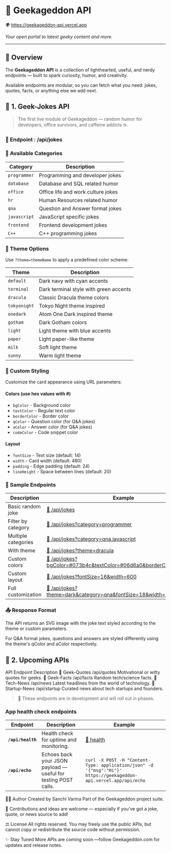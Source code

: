 # 🤖 Geekageddon API  
🌍 https://geekageddon-api.vercel.app

*Your open portal to latest geeky content and more.*

---

## 🧩 Overview
The **Geekageddon API** is a collection of lighthearted, useful, and nerdy endpoints — built to spark curiosity, humor, and creativity.  

Available endpoints are modular, so you can fetch what you need: jokes, quotes, facts, or anything else we add next.

## 🧩 1. Geek-Jokes API
> The first live module of Geekageddon — random humor for developers, office survivors, and caffeine addicts ☕.

### 🧠 Endpoint : /api/jokes

### 🎯 Available Categories
| Category | Description |
|----------|-------------|
| `programmer` | Programming and developer jokes |
| `database` | Database and SQL related humor |
| `office` | Office life and work culture jokes |
| `hr` | Human Resources related humor |
| `qna` | Question and Answer format jokes |
| `javascript` | JavaScript specific jokes |
| `frontend` | Frontend development jokes |
| `C++` | C++ programming jokes |

### 🎨 Theme Options
Use `?theme=themeName` to apply a predefined color scheme:

| Theme | Description |
|-------|-------------|
| `default` | Dark navy with cyan accents |
| `terminal` | Dark terminal style with green accents |
| `dracula` | Classic Dracula theme colors |
| `tokyonight` | Tokyo Night theme inspired |
| `onedark` | Atom One Dark inspired theme |
| `gotham` | Dark Gotham colors |
| `light` | Light theme with blue accents |
| `paper` | Light paper-like theme |
| `milk` | Soft light theme |
| `sunny` | Warm light theme |

### 🎪 Custom Styling
Customize the card appearance using URL parameters:

#### Colors (use hex values with #)
- `bgColor` - Background color
- `textColor` - Regular text color
- `borderColor` - Border color
- `qColor` - Question color (for Q&A jokes)
- `aColor` - Answer color (for Q&A jokes)
- `codeColor` - Code snippet color

#### Layout
- `fontSize` - Text size (default: 14)
- `width` - Card width (default: 480)
- `padding` - Edge padding (default: 24)
- `lineHeight` - Space between lines (default: 20)

### 🔹 Sample Endpoints

| Description | Example |
|------------|----------|
| Basic random joke | [🔗 /api/jokes](https://geekageddon-api.vercel.app/api/jokes) |
| Filter by category | [🔗 /api/jokes?category=programmer](https://geekageddon-api.vercel.app/api/jokes?category=programmer) |
| Multiple categories | [🔗 /api/jokes?category=qna,javascript](https://geekageddon-api.vercel.app/api/jokes?category=qna,javascript) |
| With theme | [🔗 /api/jokes?theme=dracula](https://geekageddon-api.vercel.app/api/jokes?theme=dracula) |
| Custom colors | [🔗 /api/jokes?bgColor=#073b4c&textColor=#06d6a0&borderColor=#06d6a0](https://geekageddon-api.vercel.app/api/jokes?bgColor=#073b4c&textColor=#06d6a0&borderColor=#06d6a0) |
| Custom layout | [🔗 /api/jokes?fontSize=16&width=600](https://geekageddon-api.vercel.app/api/jokes?fontSize=16&width=600) |
| Full customization | [🔗 /api/jokes?theme=dark&category=qna&fontSize=18&width=550](https://geekageddon-api.vercel.app/api/jokes?theme=dark&category=qna&fontSize=18&width=550) |

### 📤 Response Format
The API returns an SVG image with the joke text styled according to the theme or custom parameters.

For Q&A format jokes, questions and answers are styled differently using the theme's qColor and aColor respectively.

## 🔮 2. Upcoming APIs
API	Endpoint	Description
💬 Geek-Quotes	/api/quotes	Motivational or witty quotes for geeks.
🧪 Geek-Facts	/api/facts	Random tech/science facts.
📰 Tech-News	/api/news	Latest headlines from the world of technology.
🚀 Startup-News	/api/startup	Curated news about tech startups and founders.

>🚧 These endpoints are in development and will roll out in phases.


### App health check endpoints
| Endpoint          | Description                                                    | Example                                                                                                          |
| ----------------- | -------------------------------------------------------------- | ---------------------------------------------------------------------------------------------------------------- |
| **`/api/health`** | Health check for uptime and monitoring.                        | [🔗 health](https://geekageddon-api.vercel.app/api/health)                                                       |
| **`/api/echo`**   | Echoes back your JSON payload — useful for testing POST calls. | `curl -X POST -H "Content-Type: application/json" -d '{"msg":"Hi"}' https://geekageddon-api.vercel.app/api/echo` |


👩‍💻 Author
Created by Sanchi Varma
Part of the Geekageddon project suite.

💬 Contributions and ideas are welcome — especially if you’ve got a joke, quote, or news source to add!

⚖️ License
All rights reserved.
You may freely use the public APIs, but cannot copy or redistribute the source code without permission.

✨ Stay Tuned
More APIs are coming soon —follow Geekageddon.com for updates and release notes.